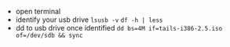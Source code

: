 - open terminal
- identify your usb drive
```lsusb -v```
```df -h | less```
- dd to usb drive once identified
```dd bs=4M if=tails-i386-2.5.iso of=/dev/sdb && sync```
